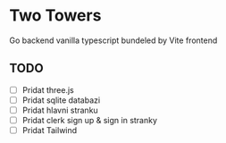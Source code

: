 # Two Towers

Go backend
vanilla typescript bundeled by Vite frontend

## TODO
- [ ] Pridat three.js
- [ ] Pridat sqlite databazi
- [ ] Pridat hlavni stranku
- [ ] Pridat clerk sign up & sign in stranky
- [ ] Pridat Tailwind

